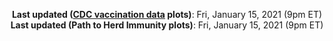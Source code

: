 <p align="center">
  <b>Last updated (<a href="https://covid.cdc.gov/covid-data-tracker/#vaccinations" target="_blank">CDC vaccination data</a> plots)</b>: Fri, January 15, 2021 (9pm ET)<br>
  <b>Last updated (Path to Herd Immunity plots)</b>: Fri, January 15, 2021 (9pm ET)
</p>

